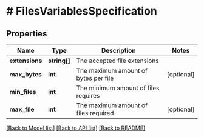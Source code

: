 # # FilesVariablesSpecification

## Properties

Name | Type | Description | Notes
------------ | ------------- | ------------- | -------------
**extensions** | **string[]** | The accepted file extensions |
**max_bytes** | **int** | The maximum amount of bytes per file | [optional]
**min_files** | **int** | The minimum amount of files requires |
**max_file** | **int** | The maximum amount of files required | [optional]

[[Back to Model list]](../../README.md#models) [[Back to API list]](../../README.md#endpoints) [[Back to README]](../../README.md)
